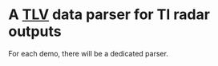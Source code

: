 # A [TLV](https://en.wikipedia.org/wiki/Type-length-value) data parser for TI radar outputs

For each demo, there will be a dedicated parser.
